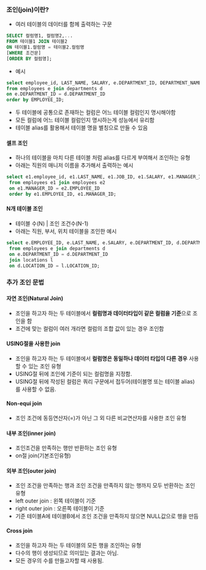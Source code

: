 ### 조인(join)이란?
- 여러 테이블의 데이터를 함께 출력하는 구문
```sql
SELECT 컬럼명1, 컬럼명2,...
FROM 테이블1 JOIN 테이블2
ON 테이블1.컬럼명 = 테이블2.컬럼명
[WHERE 조건문]
[ORDER BY 컬럼명];
```
- 예시 
```sql
select employee_id, LAST_NAME, SALARY, e.DEPARTMENT_ID, DEPARTMENT_NAME
from employees e join departments d
on e.DEPARTMENT_ID = d.DEPARTMENT_ID
order by EMPLOYEE_ID;
```
- 두 테이블에 공통으로 존재하는 컬럼은 어느 테이블 컬럼인지 명시해야함
- 모든 컬럼에 어느 테이블 컬럼인지 명시하는게 성능에서 유리함
- 테이블 alias를 활용해서 테이블 명을 별칭으로 만들 수 있음

#### 셀프 조인
- 하나의 테이블을 마치 다른 테이블 처럼 alias를 다르게 부여해서 조인하는 유형
- 아래는 직원의 매니저 이름을 추가해서 출력하는 예시
```sql
select e1.employee_id, e1.LAST_NAME, e1.JOB_ID, e1.SALARY, e1.MANAGER_ID, e2.LAST_NAME
 from employees e1 join employees e2
 on e1.MANAGER_ID = e2.EMPLOYEE_ID
 order by e1.EMPLOYEE_ID, e1.MANAGER_ID;
```
#### N개 테이블 조인
- 테이블 수(N) | 조인 조건수(N-1)
- 아래는 직원, 부서, 위치 테이블을 조인한 예시
```sql
select e.EMPLOYEE_ID, e.LAST_NAME, e.SALARY, e.DEPARTMENT_ID, d.DEPARTMENT_NAME, d.LOCATION_ID, l.CITY, l.STREET_ADDRESS 
 from employees e join departments d 
 on e.DEPARTMENT_ID = d.DEPARTMENT_ID
 join locations l
 on d.LOCATION_ID = l.LOCATION_ID;
```

### 추가 조인 문법
#### 자연 조인(Natural Join)
- 조인을 하고자 하는 두 테이블에서 **컬럼명과 데이터타입이 같은 컬럼을 기준**으로 조인을 함
- 조건에 맞는 컬럼이 여러 개라면 컬럼의 조합 값이 있는 경우 조인함
#### USING절을 사용한 join
- 조인을 하고자 하는 두 테이블에서 **컬럼명은 동일하나 데이터 타입이 다른 경우** 사용할 수 있는 조인 유형
- USING절 뒤에 조인에 기준이 되는 컬럼명을 지정함. 
- USING절 뒤에 작성된 컬럼은 쿼리 구문에서 접두어(테이블명 또는 테이블 alias)를 사용할 수 없음.
#### Non-equi join 
- 조인 조건에 동등연산자(=)가 아닌 그 외 다른 비교연산자를 사용한 조인 유형
#### 내부 조인(inner join)
- 조인조건을 만족하는 행만 반환하는 조인 유형
- on절 join(기본조인유형)
#### 외부 조인(outer join)
- 조인 조건을 만족하는 행과 조인 조건을 만족하지 않는 행까지 모두 반환하는 조인 유형
- left outer join : 왼쪽 테이블이 기준
- right outer join : 오른쪽 테이블이 기준
- 기준 테이블A에  테이블B에서 조인 조건을 만족하지 않으면 NULL값으로 행을 만듬
#### Cross join 
- 조인을 하고자 하는 두 테이블의 모든 행을 조인하는 유형 
- 다수의 행이 생성되므로 의미있는 결과는 아님. 
- 모든 경우의 수를 만들고자할 때 사용됨.